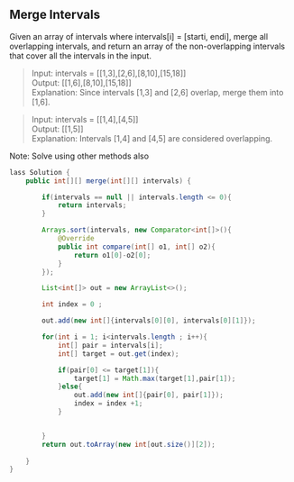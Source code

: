 ## Merge Intervals


Given an array of intervals where intervals[i] = [starti, endi], 
merge all overlapping intervals, and return an array of the non-overlapping intervals that cover all the intervals in the input.

> Input: intervals = [[1,3],[2,6],[8,10],[15,18]] <br>
> Output: [[1,6],[8,10],[15,18]] <br>
> Explanation: Since intervals [1,3] and [2,6] overlap, merge them into [1,6].<br>


> Input: intervals = [[1,4],[4,5]] <br>
> Output: [[1,5]] <br>
> Explanation: Intervals [1,4] and [4,5] are considered overlapping. <br>

Note: Solve using other methods also
```java
lass Solution {
    public int[][] merge(int[][] intervals) {

        if(intervals == null || intervals.length <= 0){
            return intervals;
        }

        Arrays.sort(intervals, new Comparator<int[]>(){
            @Override
            public int compare(int[] o1, int[] o2){
                return o1[0]-o2[0];
            }
        });

        List<int[]> out = new ArrayList<>();

        int index = 0 ;

        out.add(new int[]{intervals[0][0], intervals[0][1]});

        for(int i = 1; i<intervals.length ; i++){
            int[] pair = intervals[i];
            int[] target = out.get(index);

            if(pair[0] <= target[1]){
                target[1] = Math.max(target[1],pair[1]);
            }else{
                out.add(new int[]{pair[0], pair[1]});
                index = index +1;
            }


        }
        return out.toArray(new int[out.size()][2]);
 
    }
}
```



  
 
